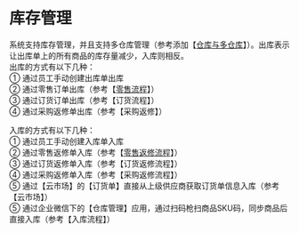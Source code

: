 # 库存管理

系统支持库存管理，并且支持多仓库管理（参考添加【[仓库与多仓库](/cang-ku.md)】）。出库表示让出库单上的所有商品的库存量减少，入库则相反。  
出库的方式有以下几种：  
① 通过员工手动创建出库单出库  
② 通过零售订单出库（参考【[零售流程](/shang-pin-guan-li/ling-shou/ling-shou-liu-cheng.md)】）  
③ 通过订货订单出库（参考【订货流程】）  
④ 通过采购返修单出库（参考【采购返修】）

入库的方式有以下几种：  
① 通过员工手动创建入库单入库  
② 通过零售返修单入库（参考【[零售返修流程](/shang-pin-guan-li/ling-shou/fan-xiu-ff08-tui-huo-ff09-liu-cheng.md)】）  
③ 通过订货返修单入库（参考【订货返修流程】）  
④ 通过采购返修单入库（参考【采购返修流程】）  
⑤ 通过【云市场】的【订货单】直接从上级供应商获取订货单信息入库（参考【云市场】）  
⑤ 通过企业微信下的【仓库管理】应用，通过扫码枪扫商品SKU码，同步商品后直接入库（参考【入库流程】）

